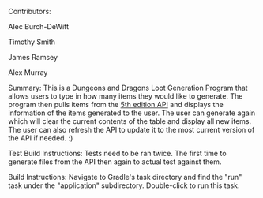 Contributors:

Alec Burch-DeWitt 

Timothy Smith

James Ramsey

Alex Murray

Summary: This is a Dungeons and Dragons Loot Generation Program that allows users to type in how many items they would like to generate.
The program then pulls items from the [5th edition API](https://api.open5e.com/)  and displays the information of the items generated to the user.
The user can generate again which will clear the current contents of the table and display all new items.
The user can also refresh the API to update it to the most current version of the API if needed. :)

Test Build Instructions:
Tests need to be ran twice. The first time to generate files from the API then again to actual test against them.

Build Instructions:
Navigate to Gradle's task directory and find the "run" task under the "application" subdirectory.
Double-click to run this task.